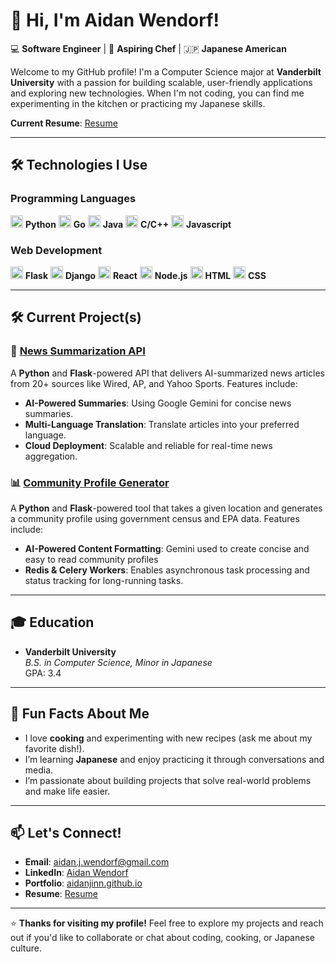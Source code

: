 # 👋 Hi, I'm Aidan Wendorf!

💻 **Software Engineer** | 🍳 **Aspiring Chef** | 🇯🇵 **Japanese American**

Welcome to my GitHub profile! I'm a Computer Science major at **Vanderbilt University** with a passion for building scalable, user-friendly applications and exploring new technologies. When I'm not coding, you can find me experimenting in the kitchen or practicing my Japanese skills.

**Current Resume**: [Resume](https://github.com/aidanjinn/Resume/blob/main/Aidan_WendorfResume.pdf)

---

## 🛠️ **Technologies I Use**

### Programming Languages
<img src="https://img.icons8.com/color/48/000000/python.png" alt="Python" width="20" height="20"/> **Python**
<img src="https://img.icons8.com/color/48/000000/golang.png" alt="Golang" width="20" height="20"/> **Go**
<img src="https://img.icons8.com/color/48/000000/java-coffee-cup-logo.png" alt="Java" width="20" height="20"/> **Java**
<img src="https://img.icons8.com/color/48/000000/c-plus-plus-logo.png" alt="C++" width="20" height="20"/> **C/C++**
<img src="https://img.icons8.com/color/48/000000/javascript.png" alt="Javascript" width="20" height="20"/> **Javascript**

### Web Development
<img src="https://img.icons8.com/color/48/000000/flask.png" alt="Flask" width="20" height="20"/> **Flask**
<img src="https://img.icons8.com/color/48/000000/django.png" alt="Django" width="20" height="20"/> **Django**
<img src="https://img.icons8.com/color/48/000000/react-native.png" alt="React" width="20" height="20"/> **React**
<img src="https://img.icons8.com/color/48/000000/nodejs.png" alt="Node" width="20" height="20"/> **Node.js**
<img src="https://img.icons8.com/color/48/000000/html-5.png" alt="HTML" width="20" height="20"/> **HTML**
<img src="https://img.icons8.com/color/48/000000/css3.png" alt="CSS" width="20" height="20"/> **CSS**

---

## 🛠️ **Current Project(s)**

### 📰 [News Summarization API](https://github.com/aidanjinn/newsAPI)
A **Python** and **Flask**-powered API that delivers AI-summarized news articles from 20+ sources like Wired, AP, and Yahoo Sports. Features include:
- **AI-Powered Summaries**: Using Google Gemini for concise news summaries.
- **Multi-Language Translation**: Translate articles into your preferred language.
- **Cloud Deployment**: Scalable and reliable for real-time news aggregation.

### 📊 [Community Profile Generator](https://github.com/aidanjinn/CommunityProfileGenerator)
A **Python** and **Flask**-powered tool that takes a given location and generates a community profile using government census and EPA data. Features include:
- **AI-Powered Content Formatting**: Gemini used to create concise and easy to read community profiles
- **Redis & Celery Workers**: Enables asynchronous task processing and status tracking for long-running tasks.

---

## 🎓 **Education**
- **Vanderbilt University**  
  *B.S. in Computer Science, Minor in Japanese*  
  GPA: 3.4

---

## 🍳 **Fun Facts About Me**
- I love **cooking** and experimenting with new recipes (ask me about my favorite dish!).
- I’m learning **Japanese** and enjoy practicing it through conversations and media.
- I’m passionate about building projects that solve real-world problems and make life easier.

---

## 📫 **Let's Connect!**
- **Email**: aidan.j.wendorf@gmail.com
- **LinkedIn**: [Aidan Wendorf](https://www.linkedin.com/in/aidanwendorf/)
- **Portfolio**: [aidanjinn.github.io](https://aidanjinn.github.io/devwebsiteAidanjinn/)
- **Resume**: [Resume](https://github.com/aidanjinn/Resume/blob/main/Aidan_WendorfResume.pdf)

---

⭐ **Thanks for visiting my profile!** Feel free to explore my projects and reach out if you'd like to collaborate or chat about coding, cooking, or Japanese culture.
